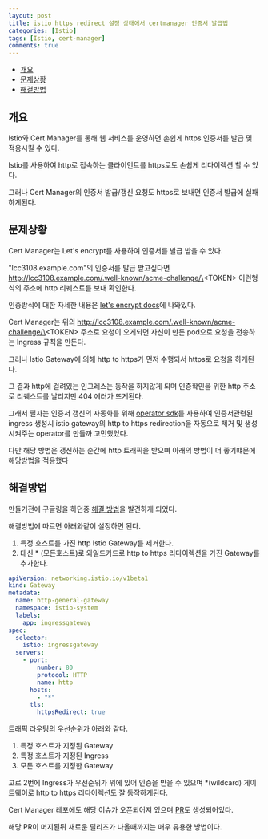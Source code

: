 ```yaml
---
layout: post
title: istio https redirect 설정 상태에서 certmanager 인증서 발급법
categories: [Istio]
tags: [Istio, cert-manager]
comments: true
---
```



- [개요](#개요)
- [문제상황](#문제상황)
- [해결방법](#해결방법)

## 개요

Istio와 Cert Manager를 통해 웹 서비스를 운영하면 손쉽게 https 인증서를 발급 및 적용시킬 수 있다.

Istio를 사용하여 http로 접속하는 클라이언트를 https로도 손쉽게 리다이렉션 할 수 있다.

그러나 Cert Manager의 인증서 발급/갱신 요청도 https로 보내면 인증서 발급에 실패하게된다.

## 문제상황

Cert Manager는 Let's encrypt를 사용하여 인증서를 발급 받을 수 있다.

"lcc3108.example.com"의 인증서를 발급 받고싶다면 http://lcc3108.example.com/.well-known/acme-challenge/\<TOKEN\> 이런형식의 주소에 http 리퀘스트를 보내 확인한다.

인증방식에 대한 자세한 내용은 [let's encrypt docs](https://letsencrypt.org/ko/docs/challenge-types/#http-01-%EC%B1%8C%EB%A6%B0%EC%A7%80)에 나와있다.

Cert Manager는 위의 http://lcc3108.example.com/.well-known/acme-challenge/\<TOKEN\> 주소로 요청이 오게되면 자신이 만든 pod으로 요청을 전송하는 Ingress 규칙을 만든다.

그러나 Istio Gateway에 의해 http to https가 먼저 수행되서 https로 요청을 하게된다.

그 결과 http에 걸려있는 인그레스는 동작을 하지않게 되며 인증확인을 위한 http 주소로 리퀘스트를 날리지만 404 에러가 뜨게된다.

그래서 필자는 인증서 갱신의 자동화를 위해 [operator sdk](https://github.com/operator-framework/operator-sdk)를 사용하여 인증서관련된 ingress 생성시 istio gateway의 http to https redirection을 자동으로 제거 및 생성시켜주는 operator를 만들까 고민했었다.

다만 해당 방법은 갱신하는 순간에 http 트래픽을 받으며 아래의 방법이 더 좋기떄문에 해당방법을 적용했다

## 해결방법

만들기전에 구글링을 하던중 [해결 방법](https://github.com/jetstack/cert-manager/issues/1636#issuecomment-721490874)을 발견하게 되었다.

해결방법에 따르면 아래와같이 설정하면 된다.

1. 특정 호스트를 가진 http Istio Gateway를 제거한다.
2. 대신 * (모든호스트)로 와일드카드로 http to https 리다이렉션을 가진 Gateway를 추가한다.

``` yaml
apiVersion: networking.istio.io/v1beta1
kind: Gateway
metadata:
  name: http-general-gateway
  namespace: istio-system
  labels:
    app: ingressgateway
spec:
  selector:
    istio: ingressgateway
  servers:
    - port:
        number: 80
        protocol: HTTP
        name: http
      hosts:
        - "*"
      tls:
        httpsRedirect: true
```

트래픽 라우팅의 우선순위가 아래와 같다.

1. 특정 호스트가 지정된 Gateway
2. 특정 호스트가 지정된 Ingress
3. 모든 호스트를 지정한 Gateway

고로 2번에 Ingress가 우선순위가 위에 있어 인증을 받을 수 있으며 *(wildcard) 게이트웨이로 http to https 리다이렉션도 잘 동작하게된다.

Cert Manager 레포에도 해당 이슈가 오픈되어져 있으며 [PR](https://github.com/jetstack/cert-manager/pull/3011)도 생성되어있다.

해당 PR이 머지된뒤 새로운 릴리즈가 나올때까지는 매우 유용한 방법이다.

